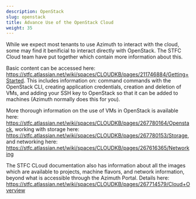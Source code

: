 ```yaml
---
description: OpenStack
slug: openstack
title: Advance Use of the OpenStack Cloud
weight: 35
---
```


While we expect most tenants to use Azimuth to interact with the cloud, some may find it benificial to interact directly with OpenStack. The STFC Cloud team have put together which contain more information about this.

Basic content can be accessed here: https://stfc.atlassian.net/wiki/spaces/CLOUDKB/pages/211746884/Getting+Started. This includes information on: command commands with the OpenStack CLI, creating application credentials, creation and deletion of VMs, and adding your SSH key to OpenStack so that it can be added to machines (Azimuth normally does this for you).

More thorough information on the use of VMs in OpenStack is available here: https://stfc.atlassian.net/wiki/spaces/CLOUDKB/pages/267780164/Openstack, working with storage here: https://stfc.atlassian.net/wiki/spaces/CLOUDKB/pages/267780153/Storage, and networking here: https://stfc.atlassian.net/wiki/spaces/CLOUDKB/pages/267616365/Networking

The STFC CLoud documentation also has information about all the images which are available to projects, machine flavors, and network information, beyond what is accessible through the Azimuth Portal. Details here: https://stfc.atlassian.net/wiki/spaces/CLOUDKB/pages/267714579/Cloud+Overview






